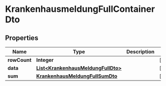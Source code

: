

# KrankenhausmeldungFullContainerDto


## Properties

| Name | Type | Description | Notes |
|------------ | ------------- | ------------- | -------------|
|**rowCount** | **Integer** |  |  [optional] |
|**data** | [**List&lt;KrankenhausMeldungFullDto&gt;**](KrankenhausMeldungFullDto.md) |  |  [optional] |
|**sum** | [**KrankenhausMeldungFullSumDto**](KrankenhausMeldungFullSumDto.md) |  |  [optional] |



